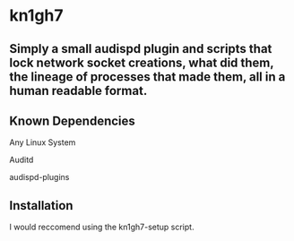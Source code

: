 # kn1gh7
<h2>Simply a small audispd plugin and scripts that lock network socket creations, what did them, the lineage of processes that made them, all in a human readable format.</h2>

<h2>Known Dependencies</h2>
<p>Any Linux System</p>
<p>Auditd</p>
<p>audispd-plugins</p>

<h2>Installation</h2>
<p>I would reccomend using the kn1gh7-setup script.</p>
